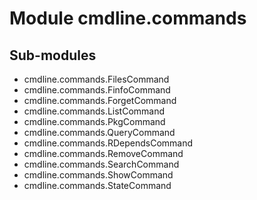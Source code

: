 Module cmdline.commands
=======================

Sub-modules
-----------
* cmdline.commands.FilesCommand
* cmdline.commands.FinfoCommand
* cmdline.commands.ForgetCommand
* cmdline.commands.ListCommand
* cmdline.commands.PkgCommand
* cmdline.commands.QueryCommand
* cmdline.commands.RDependsCommand
* cmdline.commands.RemoveCommand
* cmdline.commands.SearchCommand
* cmdline.commands.ShowCommand
* cmdline.commands.StateCommand